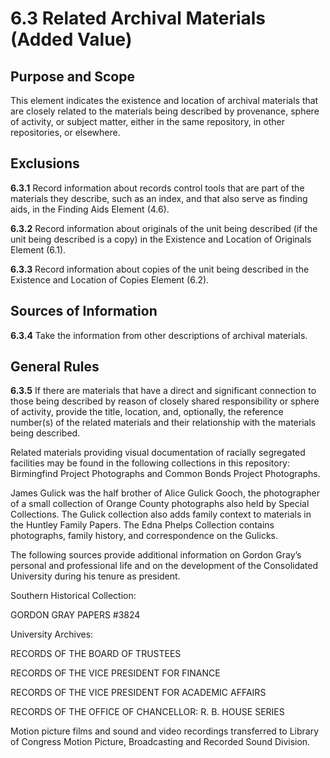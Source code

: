 # 6.3 Related Archival Materials (Added Value)

## Purpose and Scope

This element indicates the existence and location of archival materials that are closely related to the materials being described by provenance, sphere of activity, or subject matter, either in the same repository, in other repositories, or elsewhere.

## Exclusions

**6.3.1** Record information about records control tools that are part of the materials they describe, such as an index, and that also serve as finding aids, in the Finding Aids Element (4.6).

**6.3.2** Record information about originals of the unit being described (if the unit being described is a copy) in the Existence and Location of Originals Element (6.1).

**6.3.3** Record information about copies of the unit being described in the Existence and Location of Copies Element (6.2).

## Sources of Information

**6.3.4** Take the information from other descriptions of archival materials.

## General Rules

**6.3.5** If there are materials that have a direct and significant connection to those being described by reason of closely shared responsibility or sphere of activity, provide the title, location, and, optionally, the reference number(s) of the related materials and their relationship with the materials being described.

Related materials providing visual documentation of racially segregated facilities may be found in the following collections in this repository: Birmingfind Project Photographs and Common Bonds Project Photographs.

James Gulick was the half brother of Alice Gulick Gooch, the photographer of a small collection of Orange County photographs also held by Special Collections. The Gulick collection also adds family context to materials in the Huntley Family Papers. The Edna Phelps Collection contains photographs, family history, and correspondence on the Gulicks.

The following sources provide additional information on Gordon Gray’s personal and professional life and on the development of the Consolidated University during his tenure as president.

Southern Historical Collection:

GORDON GRAY PAPERS #3824

University Archives:

RECORDS OF THE BOARD OF TRUSTEES

RECORDS OF THE VICE PRESIDENT FOR FINANCE

RECORDS OF THE VICE PRESIDENT FOR ACADEMIC AFFAIRS

RECORDS OF THE OFFICE OF CHANCELLOR: R. B. HOUSE SERIES

Motion picture films and sound and video recordings transferred to Library of Congress Motion Picture, Broadcasting and Recorded Sound Division.
